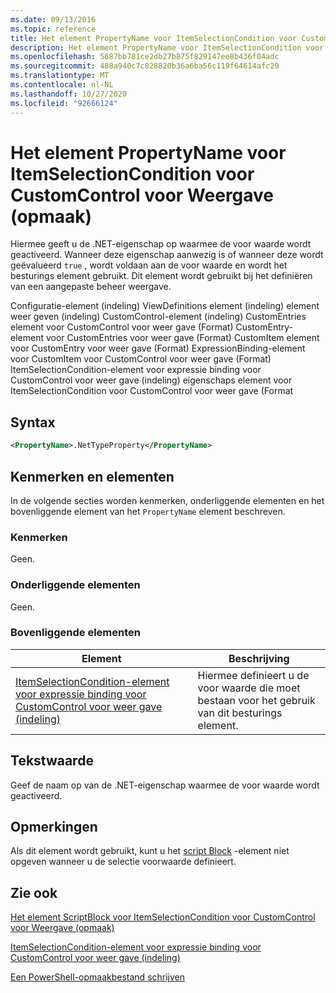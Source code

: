 ```yaml
---
ms.date: 09/13/2016
ms.topic: reference
title: Het element PropertyName voor ItemSelectionCondition voor CustomControl voor Weergave (opmaak)
description: Het element PropertyName voor ItemSelectionCondition voor CustomControl voor Weergave (opmaak)
ms.openlocfilehash: 5687bb781ce2db27b875f829147ee8b436f04adc
ms.sourcegitcommit: 488a940c7c828820b36a6ba56c119f64614afc29
ms.translationtype: MT
ms.contentlocale: nl-NL
ms.lasthandoff: 10/27/2020
ms.locfileid: "92666124"
---
```

# <a name="propertyname-element-for-itemselectioncondition-for-customcontrol-for-view-format"></a>Het element PropertyName voor ItemSelectionCondition voor CustomControl voor Weergave (opmaak)

Hiermee geeft u de .NET-eigenschap op waarmee de voor waarde wordt geactiveerd. Wanneer deze eigenschap aanwezig is of wanneer deze wordt geëvalueerd `true` , wordt voldaan aan de voor waarde en wordt het besturings element gebruikt. Dit element wordt gebruikt bij het definiëren van een aangepaste beheer weergave.

Configuratie-element (indeling) ViewDefinitions element (indeling) element weer geven (indeling) CustomControl-element (indeling) CustomEntries element voor CustomControl voor weer gave (Format) CustomEntry-element voor CustomEntries voor weer gave (Format) CustomItem element voor CustomEntry voor weer gave (Format) ExpressionBinding-element voor CustomItem voor CustomControl voor weer gave (Format) ItemSelectionCondition-element voor expressie binding voor CustomControl voor weer gave (indeling) eigenschaps element voor ItemSelectionCondition voor CustomControl voor weer gave (Format

## <a name="syntax"></a>Syntax

```xml
<PropertyName>.NetTypeProperty</PropertyName>
```

## <a name="attributes-and-elements"></a>Kenmerken en elementen

In de volgende secties worden kenmerken, onderliggende elementen en het bovenliggende element van het `PropertyName` element beschreven.

### <a name="attributes"></a>Kenmerken

Geen.

### <a name="child-elements"></a>Onderliggende elementen

Geen.

### <a name="parent-elements"></a>Bovenliggende elementen

|Element|Beschrijving|
|-------------|-----------------|
|[ItemSelectionCondition-element voor expressie binding voor CustomControl voor weer gave (indeling)](./itemselectioncondition-element-for-expressionbinding-for-customcontrol-format.md)|Hiermee definieert u de voor waarde die moet bestaan voor het gebruik van dit besturings element.|

## <a name="text-value"></a>Tekstwaarde

Geef de naam op van de .NET-eigenschap waarmee de voor waarde wordt geactiveerd.

## <a name="remarks"></a>Opmerkingen

Als dit element wordt gebruikt, kunt u het [script Block](./scriptblock-element-for-itemselectioncondition-for-customcontrol-for-view-format.md) -element niet opgeven wanneer u de selectie voorwaarde definieert.

## <a name="see-also"></a>Zie ook

[Het element ScriptBlock voor ItemSelectionCondition voor CustomControl voor Weergave (opmaak)](./scriptblock-element-for-itemselectioncondition-for-customcontrol-for-view-format.md)

[ItemSelectionCondition-element voor expressie binding voor CustomControl voor weer gave (indeling)](./itemselectioncondition-element-for-expressionbinding-for-customcontrol-format.md)

[Een PowerShell-opmaakbestand schrijven](./writing-a-powershell-formatting-file.md)
